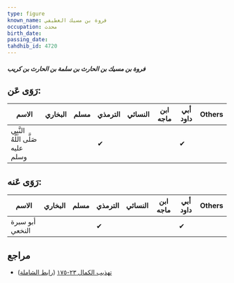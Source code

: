 ```yaml
---
type: figure
known_name: فروة بن مسيك الغطيفي
occupation: محدث
birth_date:
passing_date:
tahdhib_id: 4720
---
```

##### فروة بن مسيك بن الحارث بن سلمة بن الحارث بن كريب

## رَوَى عَن:
| الاسم                             | البخاري | مسلم | الترمذي | النسائي | ابن ماجه | أبي داود | Others |
| --------------------------------- | ------- | ---- | ------- | ------- | -------- | -------- | ------ |
| النَّبِي صَلَّى اللَّهُ عليه وسلم |         |      | ✔       |         |          | ✔        |        |
## رَوَى عَنه:
| الاسم           | البخاري | مسلم | الترمذي | النسائي | ابن ماجه | أبي داود | Others |
| --------------- | ------- | ---- | ------- | ------- | -------- | -------- | ------ |
| أبو سبرة النخعي |         |      | ✔       |         |          | ✔        |        |
## مراجع
- [تهذيب الكمال ٢٣-١٧٥](obsidian://open?vault=Tahdhib-al-Kamal&file=Figures/٤٧٢٠-فروة%20بن%20مسيك%20بن%20الحارث%20بن%20سلمة%20بن%20الحارث%20بن%20كريب) ([رابط الشاملة](https://shamela.ws/book/3722/12062))